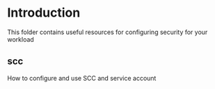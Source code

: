 # Introduction
This folder contains useful resources for configuring security for your workload

## scc
How to configure and use SCC and service account 


